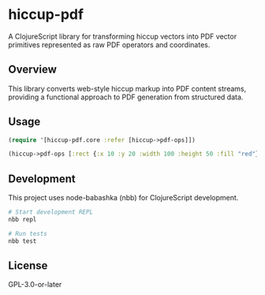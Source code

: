 # hiccup-pdf

A ClojureScript library for transforming hiccup vectors into PDF vector primitives represented as raw PDF operators and coordinates.

## Overview

This library converts web-style hiccup markup into PDF content streams, providing a functional approach to PDF generation from structured data.

## Usage

```clojure
(require '[hiccup-pdf.core :refer [hiccup->pdf-ops]])

(hiccup->pdf-ops [:rect {:x 10 :y 20 :width 100 :height 50 :fill "red"}])
```

## Development

This project uses node-babashka (nbb) for ClojureScript development.

```bash
# Start development REPL
nbb repl

# Run tests
nbb test
```

## License

GPL-3.0-or-later